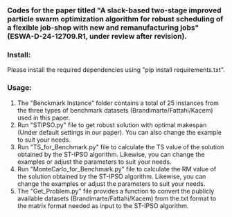 ### Codes for the paper titled "A slack-based two-stage improved particle swarm optimization algorithm for robust scheduling of a flexible job-shop with new and remanufacturing jobs" (ESWA-D-24-12709.R1, under review after revision).
### Install: 
Please install the required dependencies using "pip install requirements.txt".
### Usage:
1. The "Benckmark Instance" folder contains a total of 25 instances from the three types of benchmark datasets (Brandimarte/Fattahi/Kacem) used in this paper.
2. Run "STIPSO.py" file to get robust solution with optimal makespan (Under default settings in our paper). You can also change the example to suit your needs.
3. Run "TS_for_Benchmark.py" file to calculate the TS value of the solution obtained by the ST-IPSO algorithm. Likewise, you can change the examples or adjust the parameters to suit your needs.
4. Run "MonteCarlo_for_Benchmark.py" file to calculate the RM value of the solution obtained by the ST-IPSO algorithm. Likewise, you can change the examples or adjust the parameters to suit your needs.
5. The "Get_Problem.py" file provides a function to convert the publicly available datasets (Brandimarte/Fattahi/Kacem) from the.txt format to the matrix format needed as input to the ST-IPSO algorithm.